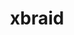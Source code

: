 ---
title: "xbraid"
layout: cache
categories: [package, v0.22.0]
meta: {"versions": ["3.0.0"], "compilers": ["gcc@=7.5.0"], "oss": ["ubuntu18.04"], "platforms": ["linux"], "targets": ["x86_64_v3"], "stacks": ["radiuss", "root"], "num_specs": 1, "num_specs_by_stack": {"radiuss": 1, "root": 1}}
spec_details: [{"hash": "7gv2jsamc7ymurmplpiobpmdqjwhxnm3", "compiler": "gcc@=7.5.0", "versions": ["3.0.0"], "os": "ubuntu18.04", "platform": "linux", "target": "x86_64_v3", "variants": ["build_system=makefile"], "stacks": ["radiuss", "root"], "size": "-", "tarball": "https://binaries.spack.io/releases/v0.22.0/build_cache/linux-ubuntu18.04-x86_64_v3/gcc-7.5.0/xbraid-3.0.0/linux-ubuntu18.04-x86_64_v3-gcc-7.5.0-xbraid-3.0.0-7gv2jsamc7ymurmplpiobpmdqjwhxnm3.spack"}]
---
